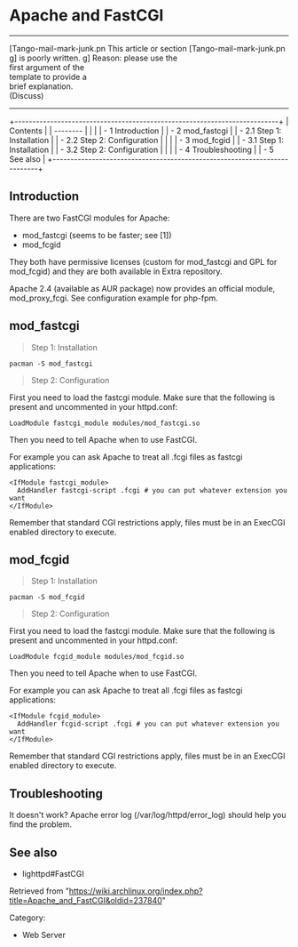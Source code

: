 Apache and FastCGI
==================

  ------------------------ ------------------------ ------------------------
  [Tango-mail-mark-junk.pn This article or section  [Tango-mail-mark-junk.pn
  g]                       is poorly written.       g]
                           Reason: please use the   
                           first argument of the    
                           template to provide a    
                           brief explanation.       
                           (Discuss)                
  ------------------------ ------------------------ ------------------------

+--------------------------------------------------------------------------+
| Contents                                                                 |
| --------                                                                 |
|                                                                          |
| -   1 Introduction                                                       |
| -   2 mod_fastcgi                                                        |
|     -   2.1 Step 1: Installation                                         |
|     -   2.2 Step 2: Configuration                                        |
|                                                                          |
| -   3 mod_fcgid                                                          |
|     -   3.1 Step 1: Installation                                         |
|     -   3.2 Step 2: Configuration                                        |
|                                                                          |
| -   4 Troubleshooting                                                    |
| -   5 See also                                                           |
+--------------------------------------------------------------------------+

Introduction
------------

There are two FastCGI modules for Apache:

-   mod_fastcgi (seems to be faster; see [1])
-   mod_fcgid

They both have permissive licenses (custom for mod_fastcgi and GPL for
mod_fcgid) and they are both available in Extra repository.

Apache 2.4 (available as AUR package) now provides an official module,
mod_proxy_fcgi. See configuration example for php-fpm.

mod_fastcgi
-----------

> Step 1: Installation

    pacman -S mod_fastcgi

> Step 2: Configuration

First you need to load the fastcgi module. Make sure that the following
is present and uncommented in your httpd.conf:

    LoadModule fastcgi_module modules/mod_fastcgi.so

Then you need to tell Apache when to use FastCGI.

For example you can ask Apache to treat all .fcgi files as fastcgi
applications:

    <IfModule fastcgi_module>
      AddHandler fastcgi-script .fcgi # you can put whatever extension you want
    </IfModule>

Remember that standard CGI restrictions apply, files must be in an
ExecCGI enabled directory to execute.

mod_fcgid
---------

> Step 1: Installation

    pacman -S mod_fcgid

> Step 2: Configuration

First you need to load the fastcgi module. Make sure that the following
is present and uncommented in your httpd.conf:

    LoadModule fcgid_module modules/mod_fcgid.so

Then you need to tell Apache when to use FastCGI.

For example you can ask Apache to treat all .fcgi files as fastcgi
applications:

    <IfModule fcgid_module>
      AddHandler fcgid-script .fcgi # you can put whatever extension you want
    </IfModule>

Remember that standard CGI restrictions apply, files must be in an
ExecCGI enabled directory to execute.

Troubleshooting
---------------

It doesn't work? Apache error log (/var/log/httpd/error_log) should help
you find the problem.

See also
--------

-   lighttpd#FastCGI

Retrieved from
"https://wiki.archlinux.org/index.php?title=Apache_and_FastCGI&oldid=237840"

Category:

-   Web Server
